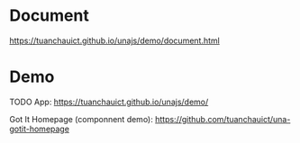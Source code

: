 # Document

https://tuanchauict.github.io/unajs/demo/document.html

# Demo
TODO App: https://tuanchauict.github.io/unajs/demo/

Got It Homepage (componnent demo): https://github.com/tuanchauict/una-gotit-homepage
